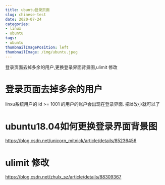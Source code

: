 ```yaml
---
title: ubuntu登录页面
slug: chinese-test
date: 2020-07-24
categories:
- linux
- ubuntu
tags:
- ubuntu
thumbnailImagePosition: left
thumbnailImage: /img/ubuntu.jpeg
---
```

登录页面去掉多余的用户,更换登录界面背景图,ulimit 修改
<!--more-->

# 登录页面去掉多余的用户

linxu系统用户的 id >= 1001 的用户的账户会出现在登录界面.
把id改小就可以了

# ubuntu18.04如何更换登录界面背景图
https://blog.csdn.net/unicorn_mitnick/article/details/85236456

# ulimit 修改
https://blog.csdn.net/zhulx_sz/article/details/88309367

